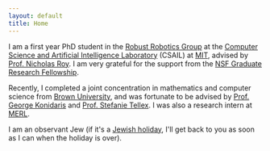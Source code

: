 ```yaml
---
layout: default
title: Home
---
```


I am a first year PhD student in the [Robust Robotics Group](https://groups.csail.mit.edu/rrg/) at the [Computer Science and Artificial Intelligence Laboratory](https://www.csail.mit.edu/) (CSAIL) at [MIT](https://www.mit.edu/), advised by [Prof. Nicholas Roy](https://aeroastro.mit.edu/people/nicholas-roy/). I am very grateful for the support from the [NSF Graduate Research Fellowship](https://cs.brown.edu/news/2022/05/20/five-brown-cs-students-and-alums-receive-nsf-graduate-research-fellowships/).

Recently, I completed a joint concentration in mathematics and computer science from [Brown University](https://www.brown.edu/), and was fortunate to be advised by [Prof. George Konidaris](https://cs.brown.edu/people/gdk/) and [Prof. Stefanie Tellex](https://cs.brown.edu/people/stellex/). I was also a research intern at [MERL](https://www.merl.com/research/).

I am an observant Jew (if it's a [Jewish holiday](https://isitajewishholidaytoday.com/), I'll get back to you as soon as I can when the holiday is over).


